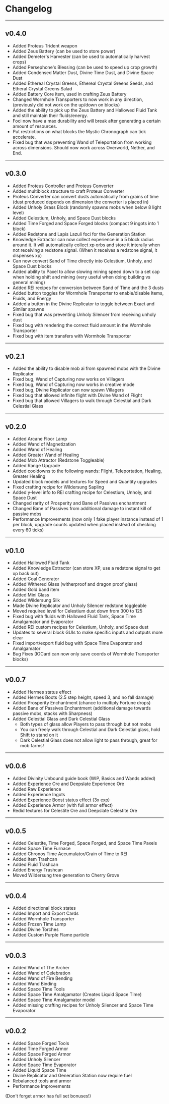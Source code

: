 # Changelog

---
## v0.4.0
- Added Proteus Trident weapon
- Added Zeus Battery (can be used to store power)
- Added Demeter's Harvester (can be used to automatically harvest crops)
- Added Persephone's Blessing (can be used to speed up crop growth)
- Added Condensed Matter Dust, Divine Time Dust, and Divine Space Dust
- Added Ethereal Crystal Greens, Ethereal Crystal Greens Seeds, and Etheral Crystal Greens Salad
- Added Battery Core item, used in crafting Zeus Battery
- Changed Wormhole Transporters to now work in any direction, (previously did not work on the up/down on blocks)
- Added the ability to pick up the Zeus Battery and Hallowed Fluid Tank and still maintain their fluids/energy.
- Foci now have a max durability and will break after generating a certain amount of resources.
- Put restrictions on what blocks the Mystic Chronograph can tick accelerate.
- Fixed bug that was preventing Wand of Teleportation from working across dimensions. Should now work across Overworld, Nether, and End.

---
## v0.3.0
- Added Proteus Controller and Proteus Converter
- Added multiblock structure to craft Proteus Converter
- Proteus Converter can convert dusts automatically from grains of time (dust produced depends on dimension the converter is placed in)
- Added Unholy Grass Block (randomly spawns mobs when below 8 light level)
- Added Celestium, Unholy, and Space Dust blocks
- Added Time Forged and Space Forged blocks (compact 9 ingots into 1 block)
- Added Redstone and Lapis Lazuli foci for the Generation Station
- Knowledge Extractor can now collect experience in a 5 block radius around it. It will automatically collect xp orbs 
and store it interally when not receiving a redstone signal. (When it receives a redstone signal, it dispenses xp)
- Can now convert Sand of Time directly into Celestium, Unholy, and Space Dust blocks
- Added ability to Paxel to allow slowing mining speed down to a set cap when holding shift and mining (very useful when doing building vs general mining)
- Added REI recipes for conversion between Sand of Time and the 3 dusts
- Added button toggles for Wormhole Transporter to enable/disable Items, Fluids, and Energy
- Added a button in the Divine Replicator to toggle between Exact and Similar spawns
- Fixed bug that was preventing Unholy Silencer from receiving unholy dust
- Fixed bug with rendering the correct fluid amount in the Wormhole Transporter
- Fixed bug with item transfers with Wormhole Transporter

---
## v0.2.1
- Added the ability to disable mob ai from spawned mobs with the Divine Replicator
- Fixed bug, Wand of Capturing now works on Villagers
- Fixed bug, Wand of Capturing now works in creative mode
- Fixed bug, Divine Replicator can now spawn Villagers
- Fixed bug that allowed infinite flight with Divine Wand of Flight
- Fixed bug that allowed Villagers to walk through Celestial and Dark Celestial Glass

---
## v0.2.0
- Added Arcane Floor Lamp
- Added Wand of Magnetization
- Added Wand of Healing
- Added Greater Wand of Healing
- Added Mob Attractor (Redstone Toggleable)
- Added Range Upgrade
- Added cooldowns to the following wands: Flight, Teleportation, Healing, Greater Healing
- Updated block models and textures for Speed and Quantity upgrades
- Fixed crafting recipe for Wildersung Sapling
- Added y-level info to REI crafting recipe for Celestium, Unholy, and Space Dust
- Changed rarity of Prosperity and Bane of Passives enchantment
- Changed Bane of Passives from additional damage to instant kill of passive mobs
- Performance Improvements (now only 1 fake player instance instead of 1 per block, upgrade counts updated when placed instead of checking every 60 ticks)

---
## v0.1.0
- Added Hallowed Fluid Tank
- Added Knowledge Extractor (can store XP, use a redstone signal to get xp back out)
- Added Coal Generator
- Added Withered Glass (witherproof and dragon proof glass)
- Added Gold band item
- Added Mini Glass
- Added Wildersung Silk
- Made Divine Replicator and Unholy Silencer redstone toggleable
- Moved required level for Celestium dust down from 300 to 125
- Fixed bug with fluids with Hallowed Fluid Tank, Space Time Amalgamator and Evaporator
- Added REI custom recipes for Celestium, Unholy, and Space dust
- Updates to several block GUIs to make specific inputs and outputs more clear
- Fixed import/export fluid bug with Space Time Evaporator and Amalgamator
- Bug Fixes (IOCard can now only save coords of Wormhole Transporter blocks)

---
## v0.0.7
- Added Hermes status effect
- Added Hermes Boots (2.5 step height, speed 3, and no fall damage)
- Added Prosperity Enchantment (chance to multiply Fortune drops)
- Added Bane of Passives Enchantment (additional damage towards passive mobs, stacks with Sharpness)
- Added Celestial Glass and Dark Celestial Glass
  - Both types of glass allow Players to pass through but not mobs
  - You can freely walk through Celestial and Dark Celestial glass, hold Shift to stand on it
  - Dark Celestial Glass does not allow light to pass through, great for mob farms!

---
## v0.0.6
- Added Divinity Unbound guide book (WIP, Basics and Wands added)
- Added Experience Ore and Deepslate Experience Ore
- Added Raw Experience
- Added Experience Ingots
- Added Experience Boost status effect (3x exp)
- Added Experience Armor (with full armor effect)
- Redid textures for Celestite Ore and Deepslate Celestite Ore

---
## v0.0.5
- Added Celestite, Time Forged, Space Forged, and Space Time Paxels
- Added Space Time Furnace
- Added Chronos Time Accumulator/Grain of Time to REI
- Added Item Trashcan
- Added Fluid Trashcan
- Added Energy Trashcan
- Moved Wildersung tree generation to Cherry Grove

---
## v0.0.4
- Added directional block states
- Added Import and Export Cards
- Added Wormhole Transporter
- Added Frozen Time Lamp
- Added Divine Torches
- Added Custom Purple Flame particle

---

## v0.0.3
- Added Wand of The Archer
- Added Wand of Celebration
- Added Wand of Fire Bending
- Added Wand Binding
- Added Space Time Tools
- Added Space Time Amalgamator (Creates Liquid Space Time)
- Added Space Time Amalgamator model
- Added missing crafting recipes for Unholy Silencer and Space Time Evaporator

---
## v0.0.2
- Added Space Forged Tools
- Added Time Forged Armor
- Added Space Forged Armor
- Added Unholy Silencer
- Added Space Time Evaporator
- Added Liquid Space Time
- Divine Replicator and Generation Station now require fuel
- Rebalanced tools and armor
- Performance Improvements

(Don't forget armor has full set bonuses!)
